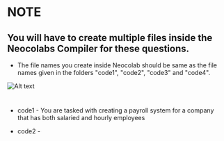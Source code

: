 # NOTE

## You will have to create multiple files inside the Neocolabs Compiler for these questions.
- The file names you create inside Neocolab should be same as the file names given in the folders "code1", "code2", "code3" and "code4".

![Alt text](https://cdn.discordapp.com/attachments/1075621727004016721/1094695857250652200/Example.png)

#

- code1 - You are tasked with creating a payroll system for a company that has both salaried and hourly employees

- code2 - 

#